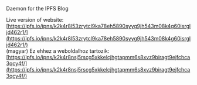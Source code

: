 Daemon for the IPFS Blog 

Live version of website: [https://ipfs.io/ipns/k2k4r8l53zrytcl9ka78eh5890syyg9jh543m08k4g60isrgljd462r1/](https://ipfs.io/ipns/k2k4r8l53zrytcl9ka78eh5890syyg9jh543m08k4g60isrgljd462r1/)  
(magyar) Ez ehhez a weboldalhoz tartozik:  
[https://ipfs.io/ipns/k2k4r8nsj5rscg5xkkelcjhgtapmm6s8xvz9biragt9ejfchca3qcy4f/](https://ipfs.io/ipns/k2k4r8nsj5rscg5xkkelcjhgtapmm6s8xvz9biragt9ejfchca3qcy4f/)  



